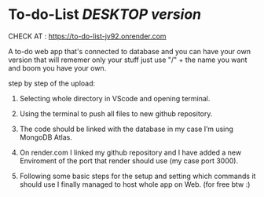 # To-do-List *DESKTOP version*
CHECK AT : https://to-do-list-jv92.onrender.com

A to-do web app that's connected to database and you can have your own version that will rememer only your stuff just use "/" + the name you want and boom you have your own.

step by step of the upload:


1. Selecting whole directory in VScode and opening terminal.

2. Using the terminal to push all files to new github repository.

3. The code should be linked with the database in my case I’m using MongoDB Atlas.

4. On render.com I linked my github repository and I have added a new Enviroment of the port that render should use (my case port 3000).

5. Following some basic steps for the setup and setting which commands it should use I finally managed to host whole app on Web. (for free btw :)

